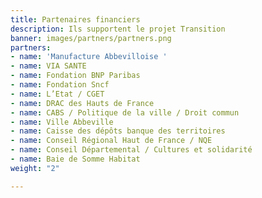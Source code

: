 ```yaml
---
title: Partenaires financiers
description: Ils supportent le projet Transition
banner: images/partners/partners.png
partners:
- name: 'Manufacture Abbevilloise '
- name: VIA SANTE
- name: Fondation BNP Paribas
- name: Fondation Sncf
- name: L’Etat / CGET
- name: DRAC des Hauts de France
- name: CABS / Politique de la ville / Droit commun
- name: Ville Abbeville
- name: Caisse des dépôts banque des territoires
- name: Conseil Régional Haut de France / NQE
- name: Conseil Départemental / Cultures et solidarité
- name: Baie de Somme Habitat
weight: "2"

---
```

